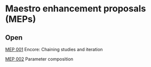 # Maestro enhancement proposals (MEPs)

## Open

[MEP 001](mep-001-encore-study-iteration.md) Encore: Chaining studies and iteration

[MEP 002](mep-002-parameter-composition.md) Parameter composition

